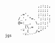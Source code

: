                        ,;:;;,
                       ;;;;;
               .=',    ;:;;:,
              /_', "=. ';:;:;
              @=:__,  \,;:;:'
                _(\.=  ;:;;'
               `"_(  _/="`
        jgs     `"'``
